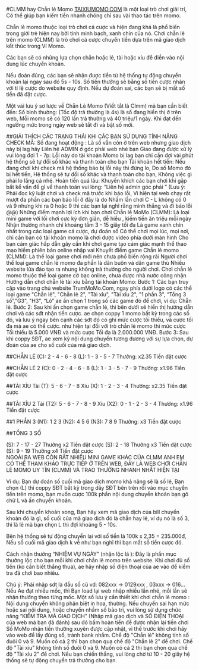 #CLMM hay Chẵn lẻ Momo [TAIXIUMOMO.COM](https://taixiumomo.com) là một loại trò chơi giải trí, Có thể giúp bạn kiếm tiền nhanh chóng chỉ sau vài thao tác trên momo. 

Chẵn lẻ momo thuộc loại trò chơi cá cược và hiện đang khá là phổ biến trong giới trẻ hiện nay bởi tính minh bạch, xanh chín của nó. Chơi chẵn lẻ trên momo (CLMM) là trò chơi cá cược chuyển tiền dựa trên mã giao dịch kết thúc trong Ví Momo.

Các bạn sẽ có những lựa chọn chẵn hoặc lẻ, tài hoặc xỉu để điền vào nội dung lúc chuyển khoản. 

Nếu đoán đúng, các bạn sẽ nhận được tiền từ hệ thống tự động chuyển khoản lại ngay sau đó 5s - 10s. Số tiền thưởng sẽ bằng số tiền cược nhân với tỉ lệ cược do website quy định. Nếu dự đoán sai, các bạn sẽ bị mất số tiền đã đặt cược.

Một vài lưu ý sơ lược về Chẵn Lẻ Momo (Viết tắt là Clmm) mà bạn cần biết đến:
Số bình thường: (Tốc độ trả thưởng là 4s) là số đang hiển thị ở trên web, Mỗi momo sẽ có 120 lần trả thưởng và 40 triệu/1 ngày. Khi đạt đến ngưỡng mức trong ngày web sẽ tắt đi và bật số mới.

##GIẢI THÍCH CÁC TRẠNG THÁI KHI CÁC BẠN SỬ DỤNG TÍNH NĂNG CHECK MÃ:
Số đang hoạt động : Là số vẫn còn ở trên web nhưng giao dịch này bị lag hãy Liên hệ ADMIN ở góc phải web nhé bạn
Giao đang được xử lý vui lòng đợi 1 - 7p: Lỗi này do tài khoản Momo bị lag bạn chỉ cần đợi vài phút hệ thống sẽ tự đổi số khác và thanh toán cho bạn
Tài khoản hết tiền:  Nếu đang chơi khi check mã hệ thống báo bị lỗi này thì đừng lo, Do số Momo đó bị hết tiền, Hệ thống sẽ tự đổi số khác và thanh toán cho bạn, Không việc gì phải lo lắng cả nhé.
Hoàn tiền quá lâu: Khuyến khích các bạn chơi khi gặp bất kể vấn đề gì về thanh toán vui lòng: “Liên hệ admin góc phải ” (Lưu ý: Phải đọc kỹ luật chơi và check mã trước khi báo lỗi, Vì hiện tại web chạy rất mượt đa phần các bạn báo lỗi ở đây là do Nhầm lẫn chơi C - L không có 0 và 9 nhưng khi ra 0 hoặc 9 thì các bạn lại nghĩ rằng mình thắng và đi báo lỗi @@)
Những điểm mạnh lợi ích khi bạn chơi Chẵn lẻ MoMo (CLMM):
Là loại mini game với lối chơi cực kỳ đơn giản, dễ hiểu , kiếm tiền ăn triệu mỗi ngày
Nhận thưởng nhanh chỉ khoảng tầm 3 - 15 giây tối đa
Là game xanh chín nhất trong các loại game cá cược, dự đoán số
Có thể chơi mọi lúc, mọi nơi, chỉ cần bạn có tài khoản momo là chơi được video phía dưới màn hình
Cho bạn cảm giác hấp dẫn gây cấn khi chơi game tạo cảm giác mạnh thể thao mạo hiểm phiên bản online nhập vai
Khuyết điểm game Chẵn lẻ momo (CLMM):
Là thể loại game chơi mới nên chưa phổ biến rộng rãi
Người chơi thể loại game chẵn lẻ momo đa phần là dân buôn và dân game thủ
Nhiều website lừa đảo tạo ra nhưng không trả thưởng cho người chơi.
Chơi chẵn lẻ momo thuộc thể loại game cờ bạc online, chưa được nhà nước công nhận
Hướng dẫn chơi chẵn lẻ tài xỉu bằng tài khoản Momo:
Bước 1: Các bạn truy cập vào trang chủ website TrumMoMo.Com, ngay phía dưới logo có các thể loại game "Chẵn lẻ", "Chẵn lẻ 2", "Tài xỉu", "Tài xỉu 2", "1 phần 3", “Tổng 3 số”,"G3", "H3",  “Lô”  ae ấn chọn 1 trong số các game đó để chơi, ví dụ: Chẵn lẻ.
Bước 2: Sau khi ấn chọn game chẵn lẻ, thì bên dưới sẽ hiển thị hướng dẫn chơi và các sđt nhận tiền cược. ae chọn coppy 1 momo bất kỳ trong các số đó, và lưu ý ngay bên cạnh các sđt đó có ghi mức cược tối thiểu, và cược tối đa mà ae có thể cược. như hiện tại đối với trò chẵn lẻ momo thì mức cược Tối thiểu là 5.000 VNĐ và mức cược Tối đa là 2.000.000 VNĐ.
Bước 3: Sau khi coppy SĐT, ae xem kỹ nội dung chuyển tương đương với sự lựa chọn, dự đoán của ae cho số cuối của mã giao dịch.

##CHẴN LẺ
(C): 2 - 4 - 6 - 8
(L): 1 - 3 - 5 - 7
Thưởng: x2.35 Tiền đặt cược
 
##CHẴN LẺ 2
(C): 0 - 2 - 4 - 6 - 8
(L): 1 - 3 - 5 - 7 - 9
Thưởng: x1.96 Tiền đặt cược
 
##TÀI XỈU
Tài (T): 5 - 6 - 7 - 8
Xỉu (X): 1 - 2 - 3 - 4
Thưởng: x2.35 Tiền đặt cược  

##TÀI XỈU 2
Tài (T2): 5 - 6 - 7 - 8 - 9
Xỉu (X2): 0 - 1 - 2 - 3 - 4
Thưởng: x1.96 Tiền đặt cược  
 
##1 PHẦN 3
(N1): 1 2 3
(N2): 4 5 6
(N3): 7 8 9 
Thưởng: x3 Tiền đặt cược
 
##TỔNG 3 SỐ

(S): 7 - 17 - 27    Thưởng x2 Tiền đặt cược 
(S): 2 - 18    Thưởng x3 Tiền đặt cược  
(S): 9 - 19    Thưởng x4 Tiền đặt cược  
NGOÀI RA WEB CÒN RẤT NHIỀU MINI GAME KHÁC CỦA CLMM ANH EM CÓ THỂ THAM KHẢO TRỰC TIẾP Ở TRÊN WEB, ĐÂY LÀ WEB CHƠI CHẴN LẺ MOMO UY TÍN (CLMM) VÀ TRAO THƯỞNG NHANH NHẤT HIỆN TẠI

Ví dụ: Bạn dự đoán số cuối mã giao dịch momo khả năng sẽ là số lẻ, Bạn chọn (L) thì coppy SĐT bất kỳ trong dãy SĐT bên trên rồi vào mục chuyển tiền trên momo, bạn muốn cược 100k phần nội dung chuyển khoản bạn gõ chữ L và ấn chuyển khoản. 

Sau khi chuyển khoản xong, Bạn hãy xem mã giao dịch của bill chuyển khoản đó là gì, số cuối của mã giao dịch đó là chẵn hay lẻ, ví dụ nó là số 3, thì là lẻ mà bạn chọn L thì đợi khoảng 5 - 10s.

Bên hệ thống sẽ tự động chuyển lại với số tiền là 100k x 2,35 = 235.000đ, Nếu số cuối mã giao dịch k về như bạn nghĩ thì bạn mất số tiền cược đó.

Cách nhận thưởng “NHIỆM VỤ NGÀY” (nhận lộc lá ):
Đây là phần mục thưởng lộc cho bạn mỗi khi chơi chẵn lẻ momo trên website. Khi chơi đủ số tiền (ko cần biết thắng thua), ae hãy nhập số điện thoại của ae vào để kiểm tra đã chơi bao nhiêu. 

Chú ý: Phải nhập sdt là đầu số cũ vd: 082xxx -> 0129xxx , 03xxx -> 016...
Nếu Ae đạt nhiều mốc, thì Bạn load lại web nhập nhiều lần nhé, mỗi lần sẽ nhận thưởng theo từng mốc.
Một số lưu ý cần thiết khi chơi chẵn lẻ momo :
Nội dung chuyển không phân biệt in hoa, thường. Nếu chuyển sai hạn mức hoặc sai nội dung, hoặc chuyển nhầm số bảo trì, vui lòng sử dụng chức năng “KIỂM TRA MÃ GIAO DỊCH” (Nhập mã giao dịch và SỐ ĐIỆN THOẠI của web mà bạn đã đánh) sau đó bấm hoàn tiền để được nhận lại tiền chơi
Số MoMo nhận tiền thường xuyên được cập nhật, vì thế trước khi chơi hãy vào web để lấy đúng số, tránh bank nhầm.
Chế độ "Chẵn lẻ" không tính số đuôi 0 và 9. Muốn có cả 2 thì bạn chọn qua chế độ "Chẵn lẻ 2" để chơi.
Chế độ "Tài xỉu" không tính số đuôi 0 và 9. Muốn có cả 2 thì bạn chọn qua chế độ "Tài xỉu 2" để chơi.
Nếu bạn chiến thắng, vui lòng chờ từ 10 - 20 giây hệ thống sẽ tự động chuyển trả thưởng cho bạn.
